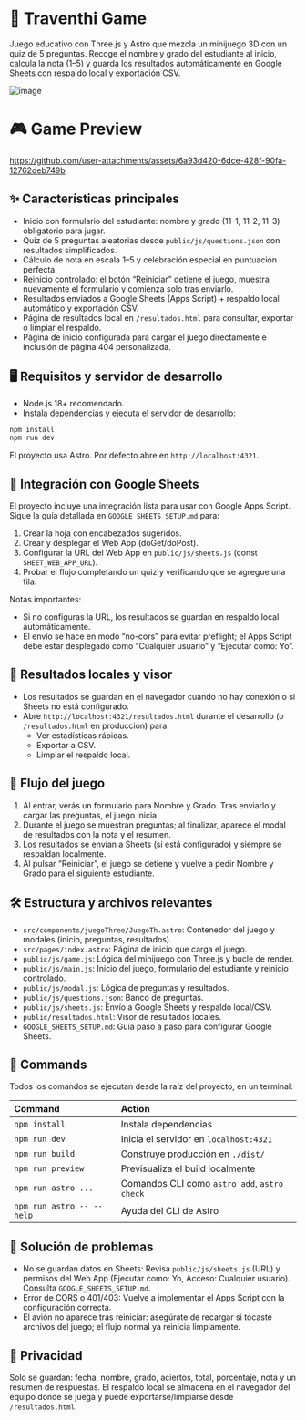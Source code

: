# 🧠 Traventhi Game

Juego educativo con Three.js y Astro que mezcla un minijuego 3D con un quiz de 5 preguntas. Recoge el nombre y grado del estudiante al inicio, calcula la nota (1–5) y guarda los resultados automáticamente en Google Sheets con respaldo local y exportación CSV.

![image](https://github.com/user-attachments/assets/b2964015-d58b-4909-98a0-fe31f5081a5a)

# 🎮 Game Preview

https://github.com/user-attachments/assets/6a93d420-6dce-428f-90fa-12762deb749b

## ✨ Características principales

- Inicio con formulario del estudiante: nombre y grado (11-1, 11-2, 11-3) obligatorio para jugar.
- Quiz de 5 preguntas aleatorias desde `public/js/questions.json` con resultados simplificados.
- Cálculo de nota en escala 1–5 y celebración especial en puntuación perfecta.
- Reinicio controlado: el botón “Reiniciar” detiene el juego, muestra nuevamente el formulario y comienza solo tras enviarlo.
- Resultados enviados a Google Sheets (Apps Script) + respaldo local automático y exportación CSV.
- Página de resultados local en `/resultados.html` para consultar, exportar o limpiar el respaldo.
- Página de inicio configurada para cargar el juego directamente e inclusión de página 404 personalizada.

## 🖥 Requisitos y servidor de desarrollo

- Node.js 18+ recomendado.
- Instala dependencias y ejecuta el servidor de desarrollo:

```sh
npm install
npm run dev
```

El proyecto usa Astro. Por defecto abre en `http://localhost:4321`.

## 🔌 Integración con Google Sheets

El proyecto incluye una integración lista para usar con Google Apps Script. Sigue la guía detallada en `GOOGLE_SHEETS_SETUP.md` para:

1) Crear la hoja con encabezados sugeridos.
2) Crear y desplegar el Web App (doGet/doPost).
3) Configurar la URL del Web App en `public/js/sheets.js` (const `SHEET_WEB_APP_URL`).
4) Probar el flujo completando un quiz y verificando que se agregue una fila.

Notas importantes:
- Si no configuras la URL, los resultados se guardan en respaldo local automáticamente.
- El envío se hace en modo “no-cors” para evitar preflight; el Apps Script debe estar desplegado como “Cualquier usuario” y “Ejecutar como: Yo”.

## 📄 Resultados locales y visor

- Los resultados se guardan en el navegador cuando no hay conexión o si Sheets no está configurado.
- Abre `http://localhost:4321/resultados.html` durante el desarrollo (o `/resultados.html` en producción) para:
	- Ver estadísticas rápidas.
	- Exportar a CSV.
	- Limpiar el respaldo local.

## 🧭 Flujo del juego

1) Al entrar, verás un formulario para Nombre y Grado. Tras enviarlo y cargar las preguntas, el juego inicia.
2) Durante el juego se muestran preguntas; al finalizar, aparece el modal de resultados con la nota y el resumen.
3) Los resultados se envían a Sheets (si está configurado) y siempre se respaldan localmente.
4) Al pulsar “Reiniciar”, el juego se detiene y vuelve a pedir Nombre y Grado para el siguiente estudiante.

## 🛠️ Estructura y archivos relevantes

- `src/components/juegoThree/JuegoTh.astro`: Contenedor del juego y modales (inicio, preguntas, resultados).
- `src/pages/index.astro`: Página de inicio que carga el juego.
- `public/js/game.js`: Lógica del minijuego con Three.js y bucle de render.
- `public/js/main.js`: Inicio del juego, formulario del estudiante y reinicio controlado.
- `public/js/modal.js`: Lógica de preguntas y resultados.
- `public/js/questions.json`: Banco de preguntas.
- `public/js/sheets.js`: Envío a Google Sheets y respaldo local/CSV.
- `public/resultados.html`: Visor de resultados locales.
- `GOOGLE_SHEETS_SETUP.md`: Guía paso a paso para configurar Google Sheets.

## 🧞 Commands

Todos los comandos se ejecutan desde la raíz del proyecto, en un terminal:

| Command                   | Action                                           |
| :------------------------ | :----------------------------------------------- |
| `npm install`             | Instala dependencias                             |
| `npm run dev`             | Inicia el servidor en `localhost:4321`           |
| `npm run build`           | Construye producción en `./dist/`                 |
| `npm run preview`         | Previsualiza el build localmente                  |
| `npm run astro ...`       | Comandos CLI como `astro add`, `astro check`     |
| `npm run astro -- --help` | Ayuda del CLI de Astro                           |

## 🧯 Solución de problemas

- No se guardan datos en Sheets: Revisa `public/js/sheets.js` (URL) y permisos del Web App (Ejecutar como: Yo, Acceso: Cualquier usuario). Consulta `GOOGLE_SHEETS_SETUP.md`.
- Error de CORS o 401/403: Vuelve a implementar el Apps Script con la configuración correcta.
- El avión no aparece tras reiniciar: asegúrate de recargar si tocaste archivos del juego; el flujo normal ya reinicia limpiamente.

## 🔐 Privacidad

Solo se guardan: fecha, nombre, grado, aciertos, total, porcentaje, nota y un resumen de respuestas. El respaldo local se almacena en el navegador del equipo donde se juega y puede exportarse/limpiarse desde `/resultados.html`.
